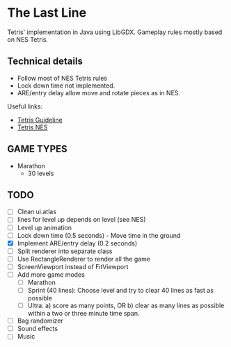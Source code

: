 # The Last Line

Tetris' implementation in Java using LibGDX. Gameplay rules mostly based on NES Tetris.

## Technical details

- Follow most of NES Tetris rules
- Lock down time not implemented.
- ARE/entry delay allow move and rotate pieces as in NES.

Useful links:

- [Tetris Guideline](https://tetris.wiki/Tetris_Guideline)
- [Tetris NES](https://tetris.fandom.com/wiki/Tetris_(NES,_Nintendo))

## GAME TYPES

- Marathon
  - 30 levels

## TODO

- [ ] Clean ui.atlas
- [ ] lines for level up depends on level (see NES)
- [ ] Level up animation
- [ ] Lock down time (0.5 seconds) - Move time in the ground
- [x] Implement ARE/entry delay (0.2 seconds)
- [ ] Split renderer into separate class
- [ ] Use RectangleRenderer to render all the game
- [ ] ScreenViewport instead of FitViewport
- [ ] Add more game modes
  - [ ] Marathon
  - [ ] Sprint (40 lines): Choose level and try to clear 40 lines as fast as possible
  - [ ] Ultra: a) score as many points, OR b) clear as many lines as possible within a two or three minute time span.
- [ ] Bag randomizer
- [ ] Sound effects
- [ ] Music